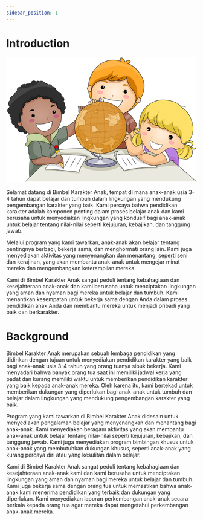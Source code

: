 ```yaml
---
sidebar_position: 1
---
```


# Introduction

![To-dolist](./education.png)

Selamat datang di Bimbel Karakter Anak, tempat di mana anak-anak usia 3-4 tahun dapat belajar dan tumbuh dalam lingkungan yang mendukung pengembangan karakter yang baik. Kami percaya bahwa pendidikan karakter adalah komponen penting dalam proses belajar anak dan kami berusaha untuk menyediakan lingkungan yang kondusif bagi anak-anak untuk belajar tentang nilai-nilai seperti kejujuran, kebajikan, dan tanggung jawab.

Melalui program yang kami tawarkan, anak-anak akan belajar tentang pentingnya berbagi, bekerja sama, dan menghormati orang lain. Kami juga menyediakan aktivitas yang menyenangkan dan menantang, seperti seni dan kerajinan, yang akan membantu anak-anak untuk mengejar minat mereka dan mengembangkan keterampilan mereka.

Kami di Bimbel Karakter Anak sangat peduli tentang kebahagiaan dan kesejahteraan anak-anak dan kami berusaha untuk menciptakan lingkungan yang aman dan nyaman bagi mereka untuk belajar dan tumbuh. Kami menantikan kesempatan untuk bekerja sama dengan Anda dalam proses pendidikan anak Anda dan membantu mereka untuk menjadi pribadi yang baik dan berkarakter.

# Background

Bimbel Karakter Anak merupakan sebuah lembaga pendidikan yang didirikan dengan tujuan untuk menyediakan pendidikan karakter yang baik bagi anak-anak usia 3-4 tahun yang orang tuanya sibuk bekerja. Kami menyadari bahwa banyak orang tua saat ini memiliki jadwal kerja yang padat dan kurang memiliki waktu untuk memberikan pendidikan karakter yang baik kepada anak-anak mereka. Oleh karena itu, kami bertekad untuk memberikan dukungan yang diperlukan bagi anak-anak untuk tumbuh dan belajar dalam lingkungan yang mendukung pengembangan karakter yang baik.

Program yang kami tawarkan di Bimbel Karakter Anak didesain untuk menyediakan pengalaman belajar yang menyenangkan dan menantang bagi anak-anak. Kami menyediakan beragam aktivitas yang akan membantu anak-anak untuk belajar tentang nilai-nilai seperti kejujuran, kebajikan, dan tanggung jawab. Kami juga menyediakan program bimbingan khusus untuk anak-anak yang membutuhkan dukungan khusus, seperti anak-anak yang kurang percaya diri atau yang kesulitan dalam belajar.

Kami di Bimbel Karakter Anak sangat peduli tentang kebahagiaan dan kesejahteraan anak-anak kami dan kami berusaha untuk menciptakan lingkungan yang aman dan nyaman bagi mereka untuk belajar dan tumbuh. Kami juga bekerja sama dengan orang tua untuk memastikan bahwa anak-anak kami menerima pendidikan yang terbaik dan dukungan yang diperlukan. Kami menyediakan laporan perkembangan anak-anak secara berkala kepada orang tua agar mereka dapat mengetahui perkembangan anak-anak mereka.
